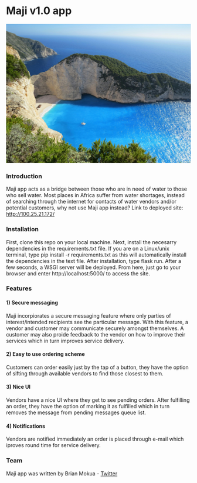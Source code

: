 # Maji v1.0 app

![alt text](https://github.com/Brianoyaro/Maji/blob/main/app/static/rock_ocean.jpg "Maji App logo")

### Introduction

Maji app acts as a bridge between those who are in need of water to those who sell water. Most places in Africa suffer from water shortages, instead of searching through the internet for contacts of water vendors and/or potential customers, why not use Maji app instead?
Link to deployed site: http://100.25.21.172/

### Installation

First, clone this repo on your local machine. Next, install the necesarry dependencies in the requirements.txt file. If you are on a Linux/unix terminal, type pip install -r requirements.txt as this will automatically install the dependencies in the text file. After installation, type flask run. After a few seconds, a WSGI server will be deployed. From here, just go to your browser and enter http://localhost:5000/ to access the site.

### Features
#### 1) Secure messaging

Maji incorpiorates a secure messaging feature where only parties of interest/intended recipients see the particular message. With this feature, a vendor and customer may communicate securely amongst themselves. A customer may also proide feedback to the vendor on how to improve their services which in turn improves service delivery.

#### 2) Easy to use ordering scheme

Customers can order easily just by the tap of a button, they have the option of sifting through available vendors to find those closest to them.

#### 3) Nice UI

Vendors have a nice UI where they get to see pending orders. After fulfilling an order, they have the option of marking it as fulfilled which in turn removes the message from pending messages queue list.

#### 4) Notifications

Vendors are notified immediately an order is placed through e-mail which iproves round time for service delivery.

### Team

Maji app was written by Brian Mokua - [Twitter](https://twitter.com/Brianoyaro9)
